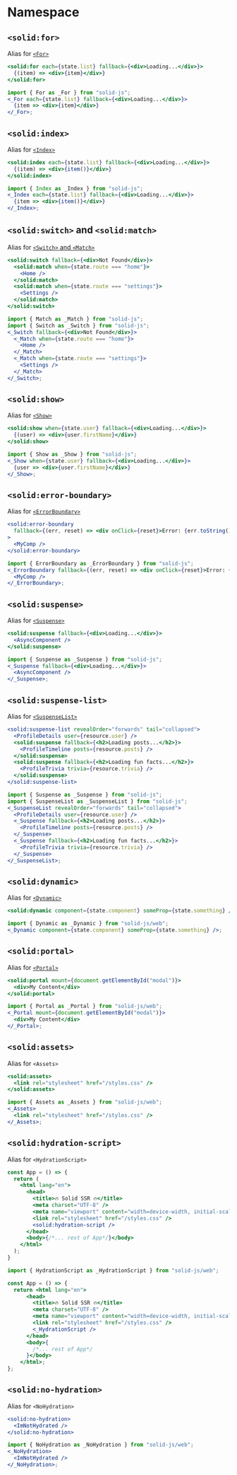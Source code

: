 # Namespace

## `<solid:for>`

Alias for [`<For>`](https://www.solidjs.com/docs/latest#%3Cfor%3E)

```jsx
<solid:for each={state.list} fallback={<div>Loading...</div>}>
  {(item) => <div>{item}</div>}
</solid:for>
```

```jsx
import { For as _For } from "solid-js";
<_For each={state.list} fallback={<div>Loading...</div>}>
  {item => <div>{item}</div>}
</_For>;
```

## `<solid:index>`

Alias for [`<Index>`](https://www.solidjs.com/docs/latest#%3Cindex%3E)

```jsx
<solid:index each={state.list} fallback={<div>Loading...</div>}>
  {(item) => <div>{item()}</div>}
</solid:index>
```

```jsx
import { Index as _Index } from "solid-js";
<_Index each={state.list} fallback={<div>Loading...</div>}>
  {item => <div>{item()}</div>}
</_Index>;
```

## `<solid:switch>` and `<solid:match>`

Alias for [`<Switch>` and `<Match>`](https://www.solidjs.com/docs/latest#%3Cswitch%3E%2F%3Cmatch%3E)

```jsx
<solid:switch fallback={<div>Not Found</div>}>
  <solid:match when={state.route === "home"}>
    <Home />
  </solid:match>
  <solid:match when={state.route === "settings"}>
    <Settings />
  </solid:match>
</solid:switch>
```

```jsx
import { Match as _Match } from "solid-js";
import { Switch as _Switch } from "solid-js";
<_Switch fallback={<div>Not Found</div>}>
  <_Match when={state.route === "home"}>
    <Home />
  </_Match>
  <_Match when={state.route === "settings"}>
    <Settings />
  </_Match>
</_Switch>;
```

## `<solid:show>`

Alias for [`<Show>`](https://www.solidjs.com/docs/latest#%3Cshow%3E)

```jsx
<solid:show when={state.user} fallback={<div>Loading...</div>}>
  {(user) => <div>{user.firstName}</div>}
</solid:show>
```

```jsx
import { Show as _Show } from "solid-js";
<_Show when={state.user} fallback={<div>Loading...</div>}>
  {user => <div>{user.firstName}</div>}
</_Show>;
```

## `<solid:error-boundary>`

Alias for [`<ErrorBoundary>`](https://www.solidjs.com/docs/latest#%3Cerrorboundary%3E)

```jsx
<solid:error-boundary
  fallback={(err, reset) => <div onClick={reset}>Error: {err.toString()}</div>}
>
  <MyComp />
</solid:error-boundary>
```

```jsx
import { ErrorBoundary as _ErrorBoundary } from "solid-js";
<_ErrorBoundary fallback={(err, reset) => <div onClick={reset}>Error: {err.toString()}</div>}>
  <MyComp />
</_ErrorBoundary>;
```

## `<solid:suspense>`

Alias for [`<Suspense>`](https://www.solidjs.com/docs/latest#%3Csuspense%3E)

```jsx
<solid:suspense fallback={<div>Loading...</div>}>
  <AsyncComponent />
</solid:suspense>
```

```jsx
import { Suspense as _Suspense } from "solid-js";
<_Suspense fallback={<div>Loading...</div>}>
  <AsyncComponent />
</_Suspense>;
```

## `<solid:suspense-list>`

Alias for [`<SuspenseList>`](https://www.solidjs.com/docs/latest#%3Csuspenselist%3E-(experimental))

```jsx
<solid:suspense-list revealOrder="forwards" tail="collapsed">
  <ProfileDetails user={resource.user} />
  <solid:suspense fallback={<h2>Loading posts...</h2>}>
    <ProfileTimeline posts={resource.posts} />
  </solid:suspense>
  <solid:suspense fallback={<h2>Loading fun facts...</h2>}>
    <ProfileTrivia trivia={resource.trivia} />
  </solid:suspense>
</solid:suspense-list>
```

```jsx
import { Suspense as _Suspense } from "solid-js";
import { SuspenseList as _SuspenseList } from "solid-js";
<_SuspenseList revealOrder="forwards" tail="collapsed">
  <ProfileDetails user={resource.user} />
  <_Suspense fallback={<h2>Loading posts...</h2>}>
    <ProfileTimeline posts={resource.posts} />
  </_Suspense>
  <_Suspense fallback={<h2>Loading fun facts...</h2>}>
    <ProfileTrivia trivia={resource.trivia} />
  </_Suspense>
</_SuspenseList>;
```

## `<solid:dynamic>`

Alias for [`<Dynamic>`](https://www.solidjs.com/docs/latest#%3Cdynamic%3E)

```jsx
<solid:dynamic component={state.component} someProp={state.something} />
```

```jsx
import { Dynamic as _Dynamic } from "solid-js/web";
<_Dynamic component={state.component} someProp={state.something} />;
```

## `<solid:portal>`

Alias for [`<Portal>`](https://www.solidjs.com/docs/latest#%3Cportal%3E)

```jsx
<solid:portal mount={document.getElementById("modal")}>
  <div>My Content</div>
</solid:portal>
```

```jsx
import { Portal as _Portal } from "solid-js/web";
<_Portal mount={document.getElementById("modal")}>
  <div>My Content</div>
</_Portal>;
```

## `<solid:assets>`

Alias for `<Assets>`

```jsx
<solid:assets>
  <link rel="stylesheet" href="/styles.css" />
</solid:assets>
```

```jsx
import { Assets as _Assets } from "solid-js/web";
<_Assets>
  <link rel="stylesheet" href="/styles.css" />
</_Assets>;
```

## `<solid:hydration-script>`

Alias for `<HydrationScript>`

```jsx
const App = () => {
  return (
    <html lang="en">
      <head>
        <title>🔥 Solid SSR 🔥</title>
        <meta charset="UTF-8" />
        <meta name="viewport" content="width=device-width, initial-scale=1.0" />
        <link rel="stylesheet" href="/styles.css" />
        <solid:hydration-script />
      </head>
      <body>{/*... rest of App*/}</body>
    </html>
  );
}
```

```jsx
import { HydrationScript as _HydrationScript } from "solid-js/web";

const App = () => {
  return <html lang="en">
      <head>
        <title>🔥 Solid SSR 🔥</title>
        <meta charset="UTF-8" />
        <meta name="viewport" content="width=device-width, initial-scale=1.0" />
        <link rel="stylesheet" href="/styles.css" />
        <_HydrationScript />
      </head>
      <body>{
        /*... rest of App*/
      }</body>
    </html>;
};
```

## `<solid:no-hydration>`

Alias for `<NoHydration>`

```jsx
<solid:no-hydration>
  <ImNotHydrated />
</solid:no-hydration>
```

```jsx
import { NoHydration as _NoHydration } from "solid-js/web";
<_NoHydration>
  <ImNotHydrated />
</_NoHydration>;
```
